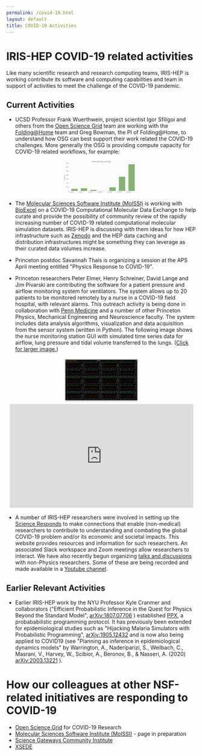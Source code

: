 ```yaml
---
permalink: /covid-19.html
layout: default
title: COVID-19 Activities
---
```


# IRIS-HEP COVID-19 related activities

  Like many scientific research and research computing teams, IRIS-HEP
is working contribute its software and computing capabilities and team
in support of activities to meet the challenge of the COVID-19 pandemic.

## Current Activities
  
  * UCSD Professor Frank Wuerthwein, project scientist Igor Sfiligoi and
    others from the [Open Science Grid](https://opensciencegrid.org/) team 
    are working with the [Folding@Home](https://foldingathome.org/) team
    and Greg Bowman, the PI of Folding@Home, to understand how OSG can best 
    support their work related the COVID-19 challenges. More generally the
    OSG is providing compute capacity for COVID-19 related workflows, for
    example:

<center>
<img width="40%" src="/assets/images/20200412-OSG-COVID-19-Hours.png">
</center>

  * The [Molecular Sciences Software Institute
    (MolSSI)](https://molssi.org/) is working with [BioExcel](https://bioexcel.eu/) on a COVID-19 Computational Molecular Data Exchange to help 
    curate and provide the possibility of community review of the rapidly
    increasing number of COVID-19 related computational molecular
    simulation datasets. IRIS-HEP is discussing with them ideas for
    how HEP infrastructure such as [Zenodo](https://zenodo.org/) and
    the HEP data caching and distribution infrastructures might be
    something they can leverage as their curated data volumes increase.

  * Princeton postdoc Savannah Thais is organizing a session at the APS
    April meeting entitled "Physics Response to COVID-19".

  * Princeton researchers Peter Elmer, Henry Schreiner, David Lange and Jim
    Pivarski are contributing the software for a patient pressure and 
    airflow monitoring system for
    ventilators. The system allows up to 20 patients to be monitored remotely 
    by a nurse in a COVID-19 field hospital, with relevant alarms. This 
    outreach activity is being done in collaboration with 
    [Penn Medicine](https://www.pennmedicine.org/) and a number of other
    Princeton Physics, Mechanical Engineering and Neuroscience faculty. 
    The system includes data analysis algorithms, visualization and data 
    acquisition from the sensor system (written in Python). The following image shows the nurse monitoring station GUI with simulated time series data for airflow, lung pressure and tidal volume transferred to the lungs. (<a href="/assets/images/20200411-Princeton-Open-Vent-Monitor.png">Click for larger image.</a>)

<center>
<a href="/assets/images/20200411-Princeton-Open-Vent-Monitor.png"><img width="40%" src="/assets/images/20200411-Princeton-Open-Vent-Monitor-thumb.png"></a>
</center>

<center>
<iframe width="487" height="274" src="https://www.youtube.com/embed/LNkQ7WTN5GE" frameborder="0" allow="accelerometer; autoplay; encrypted-media; gyroscope; picture-in-picture" allowfullscreen></iframe>
</center>


  * A number of IRIS-HEP researchers were involved in setting up the
    [Science Responds](https://science-responds.org/) to make connections 
    that enable (non-medical) researchers to contribute to understanding 
    and combating the global COVID-19 problem and/or its economic and 
    societal impacts. This website provides resources and information
    for such researchers. An associated Slack workspace and Zoom
    meetings allow researchers to interact. We have also recently begun
    organizing [talks and discussions](https://indico.cern.ch/category/12245/) 
    with non-Physics researchers. Some of these are being recorded and
    made available in a [Youtube channel](https://www.youtube.com/playlist?list=PLeZvkLnDkqbQ1qIE7PA741dQUb1zw6FBd).

## Earlier Relevant Activities

  * Earlier IRIS-HEP work by the NYU Professor Kyle Cranmer and collaborators ("Efficient Probabilistic Inference in the Quest for Physics Beyond the Standard Model", 
[arXiv:1807.07706](https://arxiv.org/abs/1807.07706) ) established [PPX](/projects/ppx.html), a probababilistic programming protocol. It has previously been extended for epidemiological studies such as "Hijacking Malaria Simulators with Probabilistic Programming", [arXiv:1905.12432](https://arxiv.org/abs/1905.12432) and is now also being applied to COVID19 (see "Planning as inference in epidemiological dynamics models" by Warrington, A., Naderiparizi, S., Weilbach, C., Masrani, V., Harvey, W., Scibior, A., Beronov, B., & Nasseri, A. (2020) [arXiv:2003.13221](https://arxiv.org/abs/2003.13221) ). 

# How our colleagues at other NSF-related initiatives are responding to COVID-19

  * [Open Science Grid](https://opensciencegrid.org/covid-19.html) for COVID-19 Research   
  * [Molecular Sciences Software Institute (MolSSI)](https://molssi.org/) - page in preparation
  * [Science Gateways Community Institute](https://sciencegateways.org/-/trusted-ci-nsf-ci-coe-pilot-and-sgci-offering-priority-help-to-projects-tackling-covid-19)
  * [XSEDE](https://www.xsede.org/covid19-hpc-consortium)
